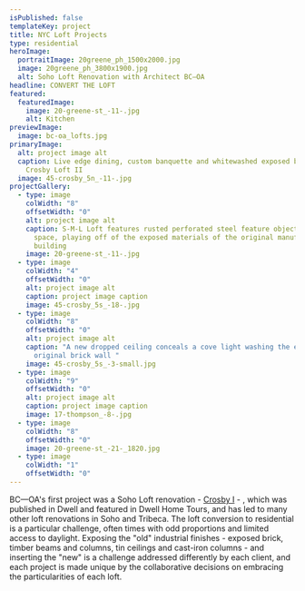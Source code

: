 ```yaml
---
isPublished: false
templateKey: project
title: NYC Loft Projects
type: residential
heroImage:
  portraitImage: 20greene_ph_1500x2000.jpg
  image: 20greene_ph_3800x1900.jpg
  alt: Soho Loft Renovation with Architect BC—OA
headline: CONVERT THE LOFT
featured:
  featuredImage:
    image: 20-greene-st_-11-.jpg
    alt: Kitchen
previewImage:
  image: bc-oa_lofts.jpg
primaryImage:
  alt: project image alt
  caption: Live edge dining, custom banquette and whitewashed exposed brick at the
    Crosby Loft II
  image: 45-crosby_5n_-11-.jpg
projectGallery:
  - type: image
    colWidth: "8"
    offsetWidth: "0"
    alt: project image alt
    caption: S-M-L Loft features rusted perforated steel feature objects in the
      space, playing off of the exposed materials of the original manufacturing
      building
    image: 20-greene-st_-11-.jpg
  - type: image
    colWidth: "4"
    offsetWidth: "0"
    alt: project image alt
    caption: project image caption
    image: 45-crosby_5s_-18-.jpg
  - type: image
    colWidth: "8"
    offsetWidth: "0"
    alt: project image alt
    caption: "A new dropped ceiling conceals a cove light washing the exposed
      original brick wall "
    image: 45-crosby_5s_-3-small.jpg
  - type: image
    colWidth: "9"
    offsetWidth: "0"
    alt: project image alt
    caption: project image caption
    image: 17-thompson_-8-.jpg
  - type: image
    colWidth: "8"
    offsetWidth: "0"
    image: 20-greene-st_-21-_1820.jpg
  - type: image
    colWidth: "1"
    offsetWidth: "0"
---
```


BC—OA's first project was a Soho Loft renovation - [Crosby I](https://bc-oa.com/projects/crosby-loft-1/) - , which was published in Dwell and featured in Dwell Home Tours, and has led to many other loft renovations in Soho and Tribeca. The loft conversion to residential is a particular challenge, often times with odd proportions and limited access to daylight. Exposing the "old" industrial finishes - exposed brick, timber beams and columns, tin ceilings and cast-iron columns - and inserting the "new" is a challenge addressed differently by each client, and each project is made unique by the collaborative decisions on embracing the particularities of each loft.
